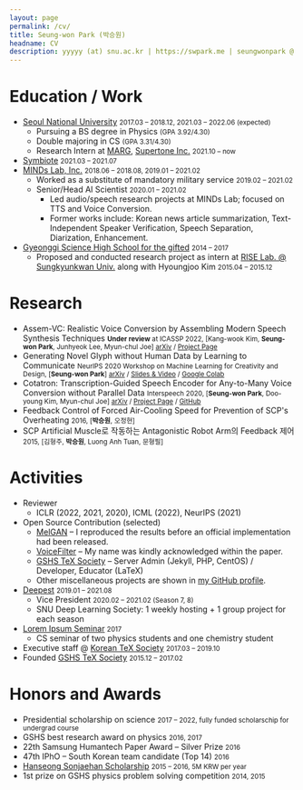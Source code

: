 ```yaml
---
layout: page
permalink: /cv/
title: Seung-won Park (박승원)
headname: CV
description: yyyyy (at) snu.ac.kr | https://swpark.me | seungwonpark @ GitHub | Last updated 2022.01.13
---
```


# Education / Work

* [Seoul National University](https://en.snu.ac.kr) <small>2017.03 – 2018.12, 2021.03 – 2022.06 (expected)</small>
  * Pursuing a BS degree in Physics <small>(GPA 3.92/4.30)</small>
  * Double majoring in CS <small>(GPA 3.31/4.30)</small>
  * Research Intern at [MARG](http://marg.snu.ac.kr), [Supertone Inc.](https://supertone.ai/) <small>2021.10 – now</small>
* [Symbiote](https://symbiote-ai.github.io/) <small> 2021.03 – 2021.07</small>
* [MINDs Lab, Inc.](https://mindslab-ai.github.io/publications/) <small>2018.06 – 2018.08, 2019.01 – 2021.02</small>
  * Worked as a substitute of mandatory military service <small>2019.02 – 2021.02</small>
  * Senior/Head AI Scientist <small>2020.01 – 2021.02</small>
    * Led audio/speech research projects at MINDs Lab; focused on TTS and Voice Conversion.
    * Former works include: Korean news article summarization, Text-Independent Speaker Verification, Speech Separation, Diarization, Enhancement.
* [Gyeonggi Science High School for the gifted](https://www.gs.hs.kr) <small>2014 – 2017</small>
  * Proposed and conducted research project as intern at [RISE Lab. @ Sungkyunkwan Univ.](http://ris.skku.edu/home/) along with Hyoungjoo Kim <small>2015.04 – 2015.12</small>

# Research

- Assem-VC: Realistic Voice Conversion by Assembling Modern Speech Synthesis Techniques <small>**Under review** at ICASSP 2022, [Kang-wook Kim, **Seung-won Park**, Junhyeok Lee, Myun-chul Joe] [arXiv](https://arxiv.org/abs/2104.00931) / [Project Page](https://mindslab-ai.github.io/assem-vc/)</small>
- Generating Novel Glyph without Human Data by Learning to Communicate <small>NeurIPS 2020 Workshop on Machine Learning for Creativity and Design, [**Seung-won Park**] [arXiv](https://arxiv.org/abs/2010.04402) / [Slides & Video](https://slideslive.com/38941000) / [Google Colab](https://colab.research.google.com/drive/1NDEdM7PjcS2ohKP39UnsX02hg_EyOpYX?usp=sharing)</small>
- Cotatron: Transcription-Guided Speech Encoder for Any-to-Many Voice Conversion without Parallel Data <small>Interspeech 2020, [**Seung-won Park**, Doo-young Kim, Myun-chul Joe] [arXiv](https://arxiv.org/abs/2005.03295) / [Project Page](https://mindslab-ai.github.io/cotatron) / [GitHub](https://github.com/mindslab-ai/cotatron)</small>
- Feedback Control of Forced Air-Cooling Speed for Prevention of SCP's Overheating <small>2016, [**박승원**, 오정현]</small>
- SCP Artificial Muscle로 작동하는 Antagonistic Robot Arm의 Feedback 제어 <small>2015, [김형주, **박승원**, Luong Anh Tuan, 문형필]</small>

# Activities

* Reviewer
  * ICLR (2022, 2021, 2020), ICML (2022), NeurIPS (2021)
* Open Source Contribution (selected)
  * [MelGAN](https://github.com/seungwonpark/melgan) – I reproduced the results before an official implementation had been released.
  * [VoiceFilter](https://github.com/mindslab-ai/voicefilter) – My name was kindly acknowledged within the paper.
  * [GSHS TeX Society](http://latex.gs.hs.kr) – Server Admin (Jekyll, PHP, CentOS) / Developer, Educator (LaTeX)
  * Other miscellaneous projects are shown in [my GitHub profile](https://github.com/seungwonpark). 
* [Deepest](https://deepest.ai/) <small>2019.01 – 2021.08</small>
  * Vice President <small>2020.02 – 2021.02 (Season 7, 8)</small>
  * SNU Deep Learning Society: 1 weekly hosting + 1 group project for each season
* [Lorem Ipsum Seminar](https://github.com/seungwonpark/lipsum-seminar) <small>2017</small>
  * CS seminar of two physics students and one chemistry student
* Executive staff @ [Korean TeX Society](http://www.ktug.org) <small>2017.03 – 2019.10</small>
* Founded [GSHS TeX Society](http://latex.gs.hs.kr) <small>2015.12 – 2017.02</small>

# Honors and Awards

* Presidential scholarship on science <small>2017 – 2022, fully funded scholarschip for undergrad course</small>
* GSHS best research award on physics <small>2016, 2017</small>
* 22th Samsung Humantech Paper Award – Silver Prize <small>2016</small>
* 47th IPhO – South Korean team candidate (Top 14) <small>2016</small>
* [Hanseong Sonjaehan Scholarship](http://sonjaehan.org/) <small>2015 – 2016, 5M KRW per year</small>
* 1st prize on GSHS physics problem solving competition <small>2014, 2015</small>
